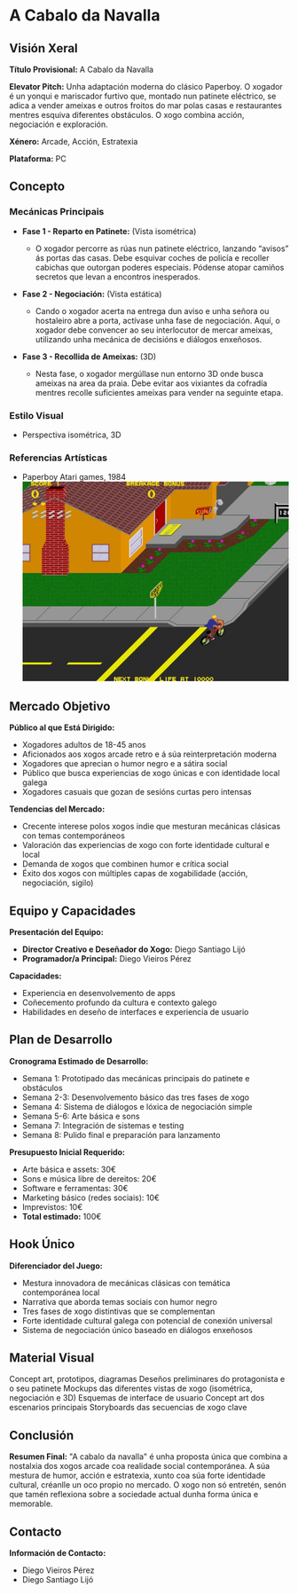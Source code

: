 # A Cabalo da Navalla

## Visión Xeral

**Título Provisional:** A Cabalo da Navalla

**Elevator Pitch:**
Unha adaptación moderna do clásico Paperboy. O xogador é un yonqui e mariscador furtivo que, montado nun patinete eléctrico, se adica a vender ameixas e outros froitos do mar polas casas e restaurantes mentres esquiva diferentes obstáculos. O xogo combina acción, negociación e exploración.

**Xénero:** Arcade, Acción, Estratexia

**Plataforma:** PC

## Concepto

### Mecánicas Principais

- **Fase 1 - Reparto en Patinete:** (Vista isométrica)
  - O xogador percorre as rúas nun patinete eléctrico, lanzando “avisos” ás portas das casas. Debe esquivar coches de policía e recoller cabichas que outorgan poderes especiais. Pódense atopar camiños secretos que levan a encontros inesperados.

- **Fase 2 - Negociación:** (Vista estática)
  - Cando o xogador acerta na entrega dun aviso e unha señora ou hostaleiro abre a porta, actívase unha fase de negociación. Aquí, o xogador debe convencer ao seu interlocutor de mercar ameixas, utilizando unha mecánica de decisións e diálogos enxeñosos.

- **Fase 3 - Recollida de Ameixas:** (3D)
  - Nesta fase, o xogador mergúllase nun entorno 3D onde busca ameixas na area da praia. Debe evitar aos vixiantes da cofradía mentres recolle suficientes ameixas para vender na seguinte etapa.

### Estilo Visual

- Perspectiva isométrica, 3D

### Referencias Artísticas

- Paperboy Atari games, 1984
![Atari games, 1984](./img/paperboy_atari.jpg)

## Mercado Objetivo

**Público al que Está Dirigido:**

- Xogadores adultos de 18-45 anos
- Aficionados aos xogos arcade retro e á súa reinterpretación moderna
- Xogadores que aprecian o humor negro e a sátira social
- Público que busca experiencias de xogo únicas e con identidade local galega
- Xogadores casuais que gozan de sesións curtas pero intensas

**Tendencias del Mercado:**

- Crecente interese polos xogos indie que mesturan mecánicas clásicas con temas contemporáneos
- Valoración das experiencias de xogo con forte identidade cultural e local
- Demanda de xogos que combinen humor e crítica social
- Éxito dos xogos con múltiples capas de xogabilidade (acción, negociación, sigilo)

## Equipo y Capacidades

**Presentación del Equipo:**

- **Director Creativo e Deseñador do Xogo:** Diego Santiago Lijó
- **Programador/a Principal:** Diego Vieiros Pérez

**Capacidades:**

- Experiencia en desenvolvemento de apps
- Coñecemento profundo da cultura e contexto galego
- Habilidades en deseño de interfaces e experiencia de usuario

## Plan de Desarrollo

**Cronograma Estimado de Desarrollo:**

- Semana 1: Prototipado das mecánicas principais do patinete e obstáculos
- Semana 2-3: Desenvolvemento básico das tres fases de xogo
- Semana 4: Sistema de diálogos e lóxica de negociación simple
- Semana 5-6: Arte básica e sons
- Semana 7: Integración de sistemas e testing
- Semana 8: Pulido final e preparación para lanzamento

**Presupuesto Inicial Requerido:**

- Arte básica e assets: 30€
- Sons e música libre de dereitos: 20€
- Software e ferramentas: 30€
- Marketing básico (redes sociais): 10€
- Imprevistos: 10€
- **Total estimado:** 100€

## Hook Único

**Diferenciador del Juego:**

- Mestura innovadora de mecánicas clásicas con temática contemporánea local
- Narrativa que aborda temas sociais con humor negro
- Tres fases de xogo distintivas que se complementan
- Forte identidade cultural galega con potencial de conexión universal
- Sistema de negociación único baseado en diálogos enxeñosos

## Material Visual

Concept art, prototipos, diagramas
Deseños preliminares do protagonista e o seu patinete
Mockups das diferentes vistas de xogo (isométrica, negociación e 3D)
Esquemas de interface de usuario
Concept art dos escenarios principais
Storyboards das secuencias de xogo clave

## Conclusión

**Resumen Final:**
"A cabalo da navalla" é unha proposta única que combina a nostalxia dos xogos arcade coa realidade social contemporánea. A súa mestura de humor, acción e estratexia, xunto coa súa forte identidade cultural, créanlle un oco propio no mercado. O xogo non só entretén, senón que tamén reflexiona sobre a sociedade actual dunha forma única e memorable.

## Contacto

**Información de Contacto:**

- Diego Vieiros Pérez
- Diego Santiago Lijó